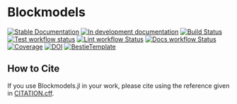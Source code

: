 # Blockmodels

[![Stable Documentation](https://img.shields.io/badge/docs-stable-blue.svg)](https://jfb-h.github.io/Blockmodels.jl/stable)
[![In development documentation](https://img.shields.io/badge/docs-dev-blue.svg)](https://jfb-h.github.io/Blockmodels.jl/dev)
[![Build Status](https://github.com/jfb-h/Blockmodels.jl/workflows/Test/badge.svg)](https://github.com/jfb-h/Blockmodels.jl/actions)
[![Test workflow status](https://github.com/jfb-h/Blockmodels.jl/actions/workflows/Test.yml/badge.svg?branch=main)](https://github.com/jfb-h/Blockmodels.jl/actions/workflows/Test.yml?query=branch%3Amain)
[![Lint workflow Status](https://github.com/jfb-h/Blockmodels.jl/actions/workflows/Lint.yml/badge.svg?branch=main)](https://github.com/jfb-h/Blockmodels.jl/actions/workflows/Lint.yml?query=branch%3Amain)
[![Docs workflow Status](https://github.com/jfb-h/Blockmodels.jl/actions/workflows/Docs.yml/badge.svg?branch=main)](https://github.com/jfb-h/Blockmodels.jl/actions/workflows/Docs.yml?query=branch%3Amain)
[![Coverage](https://codecov.io/gh/jfb-h/Blockmodels.jl/branch/main/graph/badge.svg)](https://codecov.io/gh/jfb-h/Blockmodels.jl)
[![DOI](https://zenodo.org/badge/DOI/FIXME)](https://doi.org/FIXME)
[![BestieTemplate](https://img.shields.io/endpoint?url=https://raw.githubusercontent.com/JuliaBesties/BestieTemplate.jl/main/docs/src/assets/badge.json)](https://github.com/JuliaBesties/BestieTemplate.jl)

## How to Cite

If you use Blockmodels.jl in your work, please cite using the reference given in [CITATION.cff](https://github.com/jfb-h/Blockmodels.jl/blob/main/CITATION.cff).

